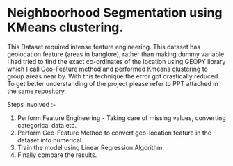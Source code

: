 # Neighboorhood Segmentation using KMeans clustering.

This Dataset required intense feature engineering. This dataset has geolocation feature (areas in banglore), rather than making dummy variable I had tried to find the exact co-ordinates of the location using GEOPY library which I call Geo-Feature method and performed Kmeans clustering to group areas near by.
With this technique the error got drastically reduced. To get better understanding of the project please refer to PPT attached in the same repository.

Steps involved :- 

1) Perform Feature Engineering - Taking care of missing values, converting categorical data etc.
2) Perform Geo-Feature Method to convert geo-location feature in the dataset into numerical.
3) Train the model using Linear Regression Algorithm.
4) Finally compare the results.
